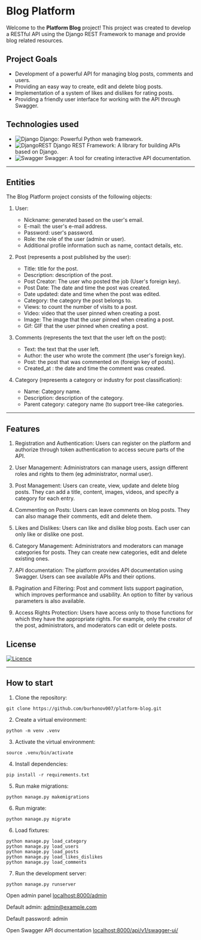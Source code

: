 # Blog Platform


Welcome to the **Platform Blog** project! This project was created to develop a RESTful API using the Django REST Framework to manage and provide blog related resources.


## Project Goals

- Development of a powerful API for managing blog posts, comments and users.
- Providing an easy way to create, edit and delete blog posts.
- Implementation of a system of likes and dislikes for rating posts.
- Providing a friendly user interface for working with the API through Swagger.

## Technologies used

- ![Django](https://img.shields.io/badge/django-%23092E20.svg?style=for-the-badge&logo=django&logoColor=white) Django: Powerful Python web framework.
- ![DjangoREST](https://img.shields.io/badge/DJANGO-REST-ff1709?style=for-the-badge&logo=django&logoColor=white&color=ff1709&labelColor=gray) Django REST Framework: A library for building APIs based on Django.
- ![Swagger](https://img.shields.io/badge/-Swagger-%23Clojure?style=for-the-badge&logo=swagger&logoColor=white) Swagger: A tool for creating interactive API documentation.

---

## Entities

The Blog Platform project consists of the following objects:

1. User:
    - Nickname: generated based on the user's email.
    - E-mail: the user's e-mail address.
    - Password: user's password.
    - Role: the role of the user (admin or user).
    - Additional profile information such as name, contact details, etc.



2. Post (represents a post published by the user):
    - Title: title for the post.
    - Description: description of the post.
    - Post Creator: The user who posted the job (User's foreign key).
    - Post Date: The date and time the post was created.
    - Date updated: date and time when the post was edited.
    - Category: the category the post belongs to.
    - Views: to count the number of visits to a post.
    - Video: video that the user pinned when creating a post.
    - Image: The image that the user pinned when creating a post.
    - Gif: GIF that the user pinned when creating a post.


3. Comments (represents the text that the user left on the post):
      - Text: the text that the user left.
      - Author: the user who wrote the comment (the user's foreign key).
      - Post: the post that was commented on (foreign key of posts).
      - Created_at : the date and time the comment was created.

4. Category (represents a category or industry for post classification):
    - Name: Category name.
    - Description: description of the category.
    - Parent category: category name (to support tree-like categories.
---

## Features

1) Registration and Authentication: Users can register on the platform and authorize through token authentication to access secure parts of the API.

2) User Management: Administrators can manage users, assign different roles and rights to them (eg administrator, normal user).

3) Post Management: Users can create, view, update and delete blog posts. They can add a title, content, images, videos, and specify a category for each entry.

4) Commenting on Posts: Users can leave comments on blog posts. They can also manage their comments, edit and delete them.

5) Likes and Dislikes: Users can like and dislike blog posts. Each user can only like or dislike one post.

6) Category Management: Administrators and moderators can manage categories for posts. They can create new categories, edit and delete existing ones.

7) API documentation: The platform provides API documentation using Swagger. Users can see available APIs and their options.

8) Pagination and Filtering: Post and comment lists support pagination, which improves performance and usability. An option to filter by various parameters is also available.

9) Access Rights Protection: Users have access only to those functions for which they have the appropriate rights. For example, only the creator of the post, administrators, and moderators can edit or delete posts.

## License

[![Licence](https://img.shields.io/github/license/Ileriayo/markdown-badges?style=for-the-badge)](./LICENSE)

---

## How to start
1) Clone the repository: 
```
git clone https://github.com/burhonov007/platform-blog.git
```
2) Create a virtual environment: 
```
python -m venv .venv
```
3) Activate the virtual environment: 
```
source .venv/bin/activate
```
4) Install dependencies: 
```
pip install -r requirements.txt
```
5) Run make migrations: 
```
python manage.py makemigrations
```
6) Run migrate: 
```
python manage.py migrate
```
6) Load fixtures:
```
python manage.py load_category
python manage.py load_users
python manage.py load_posts
python manage.py load_likes_dislikes
python manage.py load_comments
```
7) Run the development server: 
```
python manage.py runserver
```
Open admin panel [localhost:8000/admin](http://localhost:8000/admin)

Default admin: admin@example.com

Default password: admin

Open Swagger API documentation [localhost:8000/api/v1/swagger-ui/](http://localhost:8000/api/v1/swagger-ui/)


